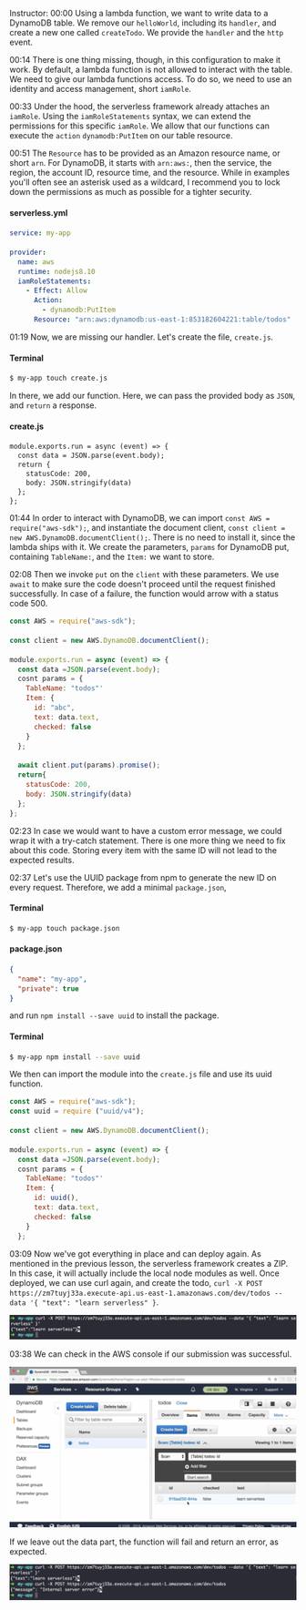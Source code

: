 Instructor: 00:00 Using a lambda function, we want to write data to a DynamoDB table. We remove our `helloWorld`, including its `handler`, and create a new one called `createTodo`. We provide the `handler` and the `http` event.

00:14 There is one thing missing, though, in this configuration to make it work. By default, a lambda function is not allowed to interact with the table. We need to give our lambda functions access. To do so, we need to use an identity and access management, short `iamRole`.

00:33 Under the hood, the serverless framework already attaches an `iamRole`. Using the  `iamRoleStatements` syntax, we can extend the permissions for this specific `iamRole`. We allow that our functions can execute the `action` `dynamodb:PutItem` on our table resource.

00:51 The `Resource` has to be provided as an Amazon resource name, or short `arn`. For DynamoDB, it starts with `arn:aws:`, then the service, the region, the account ID, resource time, and the resource. While in examples you'll often see an asterisk used as a wildcard, I recommend you to lock down the permissions as much as possible for a tighter security.

#### serverless.yml
```yml
service: my-app

provider:
  name: aws
  runtime: nodejs8.10
  iamRoleStatements:
    - Effect: Allow
      Action: 
        - dynamodb:PutItem
      Resource: "arn:aws:dynamodb:us-east-1:853182604221:table/todos"
```

01:19 Now, we are missing our handler. Let's create the file, `create.js`. 

#### Terminal
```bash
$ my-app touch create.js
```

In there, we add our function. Here, we can pass the provided body as `JSON`, and `return` a response.

#### create.js
```
module.exports.run = async (event) => {
  const data = JSON.parse(event.body);
  return {
    statusCode: 200,
    body: JSON.stringify(data)
  };
};
```

01:44 In order to interact with DynamoDB, we can import `const AWS = require("aws-sdk");`, and instantiate the document client, `const client = new AWS.DynamoDB.documentClient();`. There is no need to install it, since the lambda ships with it. We create the parameters, `params` for DynamoDB put, containing `TableName:`, and the `Item:` we want to store.

02:08 Then we invoke `put` on the `client` with these parameters. We use `await` to make sure the code doesn't proceed until the request finished successfully. In case of a failure, the function would arrow with a status code 500.

```javascript
const AWS = require("aws-sdk");

const client = new AWS.DynamoDB.documentClient();

module.exports.run = async (event) => {
  const data =JSON.parse(event.body);
  cosnt params = {
    TableName: "todos"'
    Item: {
      id: "abc",
      text: data.text,
      checked: false
    }
  };

  await client.put(params).promise();
  return{
    statusCode: 200,
    body: JSON.stringify(data)
  };
};
```

02:23 In case we would want to have a custom error message, we could wrap it with a try-catch statement. There is one more thing we need to fix about this code. Storing every item with the same ID will not lead to the expected results.

02:37 Let's use the UUID package from npm to generate the new ID on every request. Therefore, we add a minimal `package.json`, 

#### Terminal
```bash 
$ my-app touch package.json
```

#### package.json
```json
{
  "name": "my-app",
  "private": true
}
```

and run `npm install --save uuid` to install the package. 

#### Terminal
```bash
$ my-app npm install --save uuid
```

We then can import the module into the `create.js` file and use its uuid function.

```javascript
const AWS = require("aws-sdk");
const uuid = require ("uuid/v4");

const client = new AWS.DynamoDB.documentClient();

module.exports.run = async (event) => {
  const data =JSON.parse(event.body);
  cosnt params = {
    TableName: "todos"'
    Item: {
      id: uuid(),
      text: data.text,
      checked: false
    }
  };
```

03:09 Now we've got everything in place and can deploy again. As mentioned in the previous lesson, the serverless framework creates a ZIP. In this case, it will actually include the local node modules as well. Once deployed, we can use curl again, and create the todo, `curl -X POST https://zm7tuyj33a.execute-api.us-east-1.amazonaws.com/dev/todos --data '{ "text": "learn serverless" }`.

![use curl again and create the todo](../images/node-js-deploy-an-aws-lambda-function-to-store-data-in-dynamodb-using-the-serverless-framework-use-curl-and-create-the-todo.png)

03:38 We can check in the AWS console if our submission was successful. 

![check AWS console if our submission was successful](../images/node-js-deploy-an-aws-lambda-function-to-store-data-in-dynamodb-using-the-serverless-framework-check-AWS-console-if-submission-was-successful.png)

If we leave out the data part, the function will fail and return an error, as expected.

![leave out data part](../images/node-js-deploy-an-aws-lambda-function-to-store-data-in-dynamodb-using-the-serverless-framework-leave-out-data-part.png)